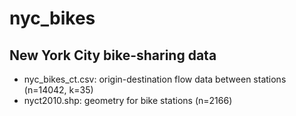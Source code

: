 nyc_bikes
=========

New York City bike-sharing data
-------------------------------

* nyc_bikes_ct.csv: origin-destination flow data between stations (n=14042, k=35)
* nyct2010.shp: geometry for bike stations (n=2166)
